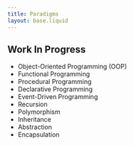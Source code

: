 ```yaml
---
title: Paradigms
layout: base.liquid
---
```


## Work In Progress

- Object-Oriented Programming (OOP)
- Functional Programming
- Procedural Programming
- Declarative Programming
- Event-Driven Programming
- Recursion
- Polymorphism
- Inheritance
- Abstraction
- Encapsulation
